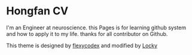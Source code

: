 # Hongfan CV

I'm an Engineer at neuroscience. this Pages is for learning github system and how to apply it to my life.
thanks for all contributor on Github.


This theme is designed by [flexycodex](https://themeforest.net/item/flexyvcard-responsive-vcard-template-/7158750) and modified by [Locky](https://github.com/junlulocky)
